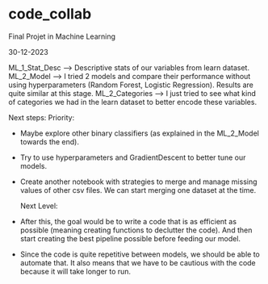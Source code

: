 # code_collab
Final Projet in Machine Learning

30-12-2023

ML_1_Stat_Desc --> Descriptive stats of our variables from learn dataset.
ML_2_Model --> I tried 2 models and compare their performance without using hyperparameters (Random Forest, Logistic Regression). Results are quite similar at this stage.
ML_2_Categories --> I just tried to see what kind of categories we had in the learn dataset to better encode these variables.

Next steps: 
  Priority:
- Maybe explore other binary classifiers (as explained in the ML_2_Model towards the end).
- Try to use hyperparameters and GradientDescent to better tune our models.
- Create another notebook with strategies to merge and manage missing values of other csv files.
  We can start merging one dataset at the time.

  Next Level:
- After this, the goal would be to write a code that is as efficient as possible (meaning creating functions to declutter the code). And then start creating the best pipeline possible before feeding our model.
- Since the code is quite repetitive between models, we should be able to automate that. It also means that we have to be cautious with the code because it will take longer to run.
